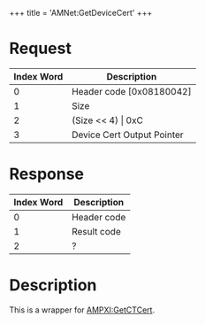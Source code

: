 +++
title = 'AMNet:GetDeviceCert'
+++

# Request

| Index Word | Description                |
|------------|----------------------------|
| 0          | Header code \[0x08180042\] |
| 1          | Size                       |
| 2          | (Size \<\< 4) \| 0xC       |
| 3          | Device Cert Output Pointer |

# Response

| Index Word | Description |
|------------|-------------|
| 0          | Header code |
| 1          | Result code |
| 2          | ?           |

# Description

This is a wrapper for [AMPXI:GetCTCert](AMPXI:GetCTCert "wikilink").
